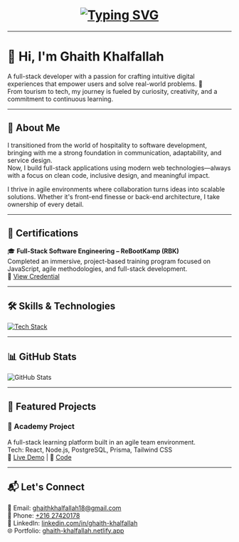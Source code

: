 <h1 align="center">
  <a href="https://git.io/typing-svg">
    <img src="https://readme-typing-svg.demolab.com?font=Fira+Code&weight=600&size=30&pause=1000&color=22D3EE&center=true&vCenter=true&width=500&lines=Hi+%F0%9F%91%8B%2C+I'm+Ghaith+Khalfallah;Full-Stack+Developer;Problem+Solver;Tech+Enthusiast" alt="Typing SVG">
  </a>
</h1>

<div align="center">

</div>

---

# 👋 Hi, I'm Ghaith Khalfallah

A full-stack developer with a passion for crafting intuitive digital experiences that empower users and solve real-world problems. 🚀  
From tourism to tech, my journey is fueled by curiosity, creativity, and a commitment to continuous learning.

---

## 🌟 About Me

I transitioned from the world of hospitality to software development, bringing with me a strong foundation in communication, adaptability, and service design.  
Now, I build full-stack applications using modern web technologies—always with a focus on clean code, inclusive design, and meaningful impact.

I thrive in agile environments where collaboration turns ideas into scalable solutions. Whether it's front-end finesse or back-end architecture, I take ownership of every detail.

---

## 🏅 Certifications

🎓 **Full-Stack Software Engineering – ReBootKamp (RBK)**  
Completed an immersive, project-based training program focused on JavaScript, agile methodologies, and full-stack development.  
🔗 [View Credential](https://credsverse.com/credentials/2cbfc7fa-45d8-43ce-8da7-21aba97d2201?preview=1)

---

## 🛠️ Skills & Technologies

[![Tech Stack](https://skillicons.dev/icons?i=js,ts,html,css,jquery,react,tailwind,nodejs,express,mongodb,postgres,prisma,postman,figma,git,github)](https://skillicons.dev)

---

## 📊 GitHub Stats

![GitHub Stats](https://github-readme-stats.vercel.app/api?username=Ghaithkhal27&show_icons=true&theme=radical)

---

## 📌 Featured Projects

### 🧠 Academy Project  
A full-stack learning platform built in an agile team environment.  
Tech: React, Node.js, PostgreSQL, Prisma, Tailwind CSS  
🔗 [Live Demo](https://ghaith-khalfallah.netlify.app) | 📂 [Code](https://github.com/Ghaithkhal27)

---

## 📬 Let's Connect

📧 Email: [ghaithkhalfallah18@gmail.com](mailto:ghaithkhalfallah18@gmail.com)  
📱 Phone: [+216 27420178](tel:+21627420178)  
💼 LinkedIn: [linkedin.com/in/ghaith-khalfallah](https://www.linkedin.com/in/ghaith-khalfallah)  
🌐 Portfolio: [ghaith-khalfallah.netlify.app](https://ghaith-khalfallah.netlify.app)



